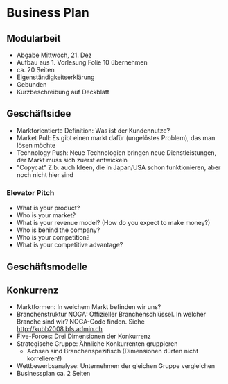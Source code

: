 # Business Plan

## Modularbeit
- Abgabe Mittwoch, 21. Dez
- Aufbau aus 1. Vorlesung Folie 10 übernehmen
- ca. 20 Seiten
- Eigenständigkeitserklärung
- Gebunden
- Kurzbeschreibung auf Deckblatt


## Geschäftsidee
- Marktorientierte Definition: Was ist der Kundennutze?
- Market Pull: Es gibt einen markt dafür (ungelöstes Problem), das man lösen möchte
- Technology Push: Neue Technologien bringen neue Dienstleistungen, der Markt muss sich zuerst entwickeln
- "Copycat" Z.b. auch Ideen, die in Japan/USA schon funktionieren, aber noch nicht hier sind

### Elevator Pitch
- What is your product?
- Who is your market?
- What is your revenue model? (How do you expect to make money?)
- Who is behind the company?
- Who is your competition?
- What is your competitive advantage?

## Geschäftsmodelle

## Konkurrenz
- Marktformen: In welchem Markt befinden wir uns?
- Branchenstruktur NOGA: Offizieller Branchenschlüssel. In welcher Branche sind wir? NOGA-Code finden. Siehe <http://kubb2008.bfs.admin.ch>
- Five-Forces: Drei Dimensionen der Konkurrenz
- Strategische Gruppe: Ähnliche Konkurrenten gruppieren
    - Achsen sind Branchenspezifisch (Dimensionen dürfen nicht korrelieren!)
- Wettbewerbsanalyse: Unternehmen der gleichen Gruppe vergleichen
- Businessplan ca. 2 Seiten